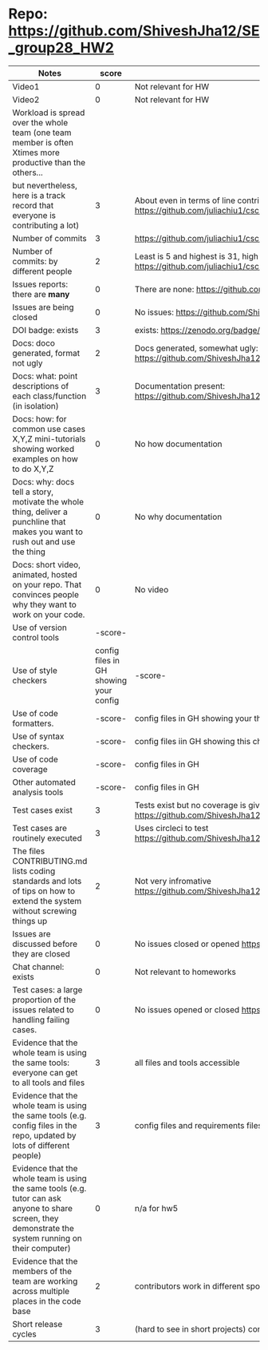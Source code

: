 # Repo: https://github.com/ShiveshJha12/SE_group28_HW2
|Notes|score|evidence|
|-----|-----|---------|
| Video1                                                                                                     | 0         | Not relevant for HW                                                |
| Video2                                                                                                     | 0         | Not relevant for HW                                                |
| Workload is spread over the whole team (one team member is often Xtimes more productive than the others... |           |                                                                    |
| but nevertheless, here is a track record that everyone is contributing a lot)                              | 3         | About even in terms of line contributions (excluding documentation generator code): https://github.com/juliachiu1/csc510_g4_hw2345/graphs/contributors |
| Number of commits                                                                                          | 3         | https://github.com/juliachiu1/csc510_g4_hw2345/pulse               |
| Number of commits: by different people                                                                     | 2         | Least is 5 and highest is 31, high disparity: https://github.com/juliachiu1/csc510_g4_hw2345/graphs/contributors |
| Issues reports: there are **many**                                                                             | 0         | There are none: https://github.com/juliachiu1/csc510_g4_hw2345/issues              |
|Issues are being closed| 0 | No issues: https://github.com/ShiveshJha12/SE_group28_HW2/issues |
|DOI badge: exists|3 | exists: https://zenodo.org/badge/latestdoi/532298273 |
|Docs: doco generated, format not ugly |2 | Docs generated, somewhat ugly: https://github.com/ShiveshJha12/SE_group28_HW2/tree/main/docs|
|Docs: what: point descriptions of each class/function (in isolation) |3 | Documentation present: https://github.com/ShiveshJha12/SE_group28_HW2/tree/main/docs |
|Docs: how: for common use cases X,Y,Z mini-tutorials showing worked examples on how to do X,Y,Z| 0 | No how documentation|
|Docs: why: docs tell a story, motivate the whole thing, deliver a punchline that makes you want to rush out and use the thing| 0  | No why documentation
|Docs: short video, animated, hosted on your repo. That convinces people why they want to work on your code.| 0 | No video
|Use of version control tools|-score- | 
|Use of style checkers |config files in GH showing your config|-score- | 
|Use of code formatters. |-score- | config files in GH showing your this formatter's  config|
|Use of syntax checkers. |-score- | config files iin  GH showing this checker's config  |
|Use of code coverage |-score- | config files in GH|
|Other automated analysis tools|-score- | config files in GH|
|Test cases exist| 3 | Tests exist but no coverage is given https://github.com/ShiveshJha12/SE_group28_HW2/blob/main/test/test_egfunctions.py|
|Test cases are routinely executed| 3 | Uses circleci to test https://github.com/ShiveshJha12/SE_group28_HW2/blob/main/.circleci/config.yml|
|The files CONTRIBUTING.md lists coding standards and lots of tips on how to extend the system without screwing things up| 2 | Not very infromative https://github.com/ShiveshJha12/SE_group28_HW2/blob/main/CONTRIBUTING.md|
|Issues are discussed before they are closed| 0 | No issues closed or opened https://github.com/ShiveshJha12/SE_group28_HW2/issues|
|Chat channel: exists| 0 | Not relevant to homeworks|
|Test cases: a large proportion of the issues related to handling failing cases.| 0 | No issues opened or closed https://github.com/ShiveshJha12/SE_group28_HW2/issues|
|Evidence that the whole team is using the same tools: everyone can get to all tools and files| 3 | all files and tools accessible | 
|Evidence that the whole team is using the same tools (e.g. config files in the repo, updated by lots of different people)| 3 | config files and requirements files are in repo |
|Evidence that the whole team is using the same tools (e.g. tutor can ask anyone to share screen, they demonstrate the system running on their computer)| 0 | n/a for hw5 | 
|Evidence that the members of the team are working across multiple places in the code base| 2 | contributors work in different spots but slightly [imbalanced](https://github.com/ShiveshJha12/SE_group28_HW2/graphs/contributors) | 
|Short release cycles | 3 |  (hard to see in short projects) consistent and frequent commits|
